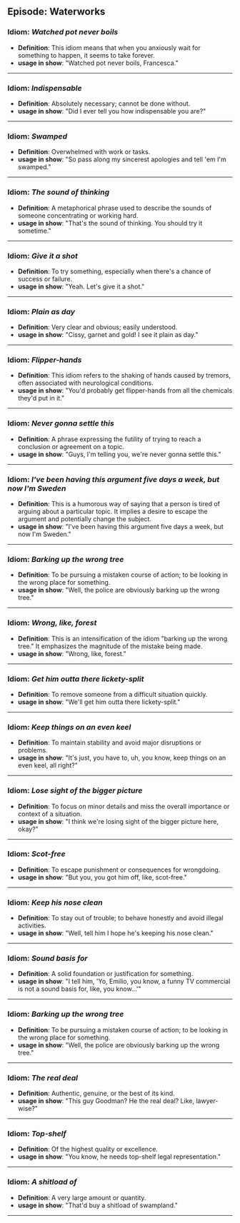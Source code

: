 ## Episode: Waterworks

### Idiom: *Watched pot never boils*
- **Definition**:  This idiom means that when you anxiously wait for something to happen, it seems to take forever. 
- **usage in show**: "Watched pot never boils, Francesca." 
---

### Idiom: *Indispensable*
- **Definition**: Absolutely necessary; cannot be done without.
- **usage in show**: "Did I ever tell you how indispensable you are?" 
---

### Idiom: *Swamped*
- **Definition**: Overwhelmed with work or tasks.
- **usage in show**: "So pass along my sincerest apologies and tell 'em I'm swamped."
---

### Idiom: *The sound of thinking*
- **Definition**: A metaphorical phrase used to describe the sounds of someone concentrating or working hard. 
- **usage in show**: "That's the sound of thinking. You should try it sometime."
---

### Idiom: *Give it a shot*
- **Definition**: To try something, especially when there's a chance of success or failure.
- **usage in show**: "Yeah. Let's give it a shot."
---

### Idiom: *Plain as day*
- **Definition**: Very clear and obvious; easily understood.
- **usage in show**: "Cissy, garnet and gold! I see it plain as day."
---

### Idiom: *Flipper-hands*
- **Definition**: This idiom refers to the shaking of hands caused by tremors, often associated with neurological conditions. 
- **usage in show**: "You'd probably get flipper-hands from all the chemicals they'd put in it."
---

### Idiom: *Never gonna settle this*
- **Definition**: A phrase expressing the futility of trying to reach a conclusion or agreement on a topic. 
- **usage in show**: "Guys, I'm telling you, we're never gonna settle this."
---

### Idiom: *I've been having this argument five days a week, but now I'm Sweden*
- **Definition**: This is a humorous way of saying that a person is tired of arguing about a particular topic. It implies a desire to escape the argument and potentially change the subject.  
- **usage in show**: "I've been having this argument five days a week, but now I'm Sweden."
---

### Idiom: *Barking up the wrong tree*
- **Definition**:  To be pursuing a mistaken course of action; to be looking in the wrong place for something.
- **usage in show**: "Well, the police are obviously barking up the wrong tree."
---

### Idiom: *Wrong, like, forest*
- **Definition**:  This is an intensification of the idiom "barking up the wrong tree." It emphasizes the magnitude of the mistake being made.
- **usage in show**: "Wrong, like, forest."
---

### Idiom: *Get him outta there lickety-split*
- **Definition**:  To remove someone from a difficult situation quickly. 
- **usage in show**: "We'll get him outta there lickety-split."
---

### Idiom: *Keep things on an even keel*
- **Definition**: To maintain stability and avoid major disruptions or problems.
- **usage in show**: "It's just, you have to, uh, you know, keep things on an even keel, all right?" 
---

### Idiom: *Lose sight of the bigger picture*
- **Definition**:  To focus on minor details and miss the overall importance or context of a situation.
- **usage in show**: "I think we're losing sight of the bigger picture here, okay?" 
---

### Idiom: *Scot-free*
- **Definition**:  To escape punishment or consequences for wrongdoing.
- **usage in show**: "But you, you got him off, like, scot-free." 
---

### Idiom: *Keep his nose clean*
- **Definition**: To stay out of trouble; to behave honestly and avoid illegal activities. 
- **usage in show**: "Well, tell him I hope he's keeping his nose clean."
---

### Idiom: *Sound basis for*
- **Definition**:  A solid foundation or justification for something. 
- **usage in show**: "I tell him, 'Yo, Emilio, you know, a funny TV commercial is not a sound basis for, like, you know...'"
---

### Idiom: *Barking up the wrong tree*
- **Definition**:  To be pursuing a mistaken course of action; to be looking in the wrong place for something. 
- **usage in show**: "Well, the police are obviously barking up the wrong tree."
---

### Idiom: *The real deal*
- **Definition**: Authentic, genuine, or the best of its kind.
- **usage in show**: "This guy Goodman? He the real deal? Like, lawyer-wise?" 
---

### Idiom: *Top-shelf*
- **Definition**: Of the highest quality or excellence. 
- **usage in show**: "You know, he needs top-shelf legal representation."
---

### Idiom: *A shitload of*
- **Definition**:  A very large amount or quantity.
- **usage in show**: "That'd buy a shitload of swampland."
--- 

